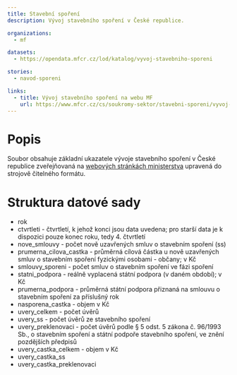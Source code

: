 ```yaml
---
title: Stavební spoření
description: Vývoj stavebního spoření v České republice.

organizations:
  - mf

datasets:
  - https://opendata.mfcr.cz/lod/katalog/vyvoj-stavebniho-sporeni

stories:
  - navod-sporeni

links:
  - title: Vývoj stavebního spoření na webu MF
    url: https://www.mfcr.cz/cs/soukromy-sektor/stavebni-sporeni/vyvoj-stavebniho-sporeni
---
```



# Popis

Soubor obsahuje základní ukazatele vývoje stavebního spoření v České republice zveřejňovaná na [webových stránkách ministerstva](https://www.mfcr.cz/cs/soukromy-sektor/stavebni-sporeni/vyvoj-stavebniho-sporeni) upravená do strojově čitelného formátu.

# Struktura datové sady

* rok
* ctvrtleti - čtvrtletí, k jehož konci jsou data uvedena; pro starší data je k dispozici pouze konec roku, tedy 4. čtvrtletí
* nove_smlouvy - počet nově uzavřených smluv o stavebním spoření (ss)
* prumerna_cilova_castka - průměrná cílová částka u nově uzavřených smluv o stavebním spoření fyzickými osobami - občany; v Kč
* smlouvy_sporeni - počet smluv o stavebním spoření ve fázi spoření
* statni_podpora - reálně vyplacená státní podpora (v daném období); v Kč
* prumerna_podpora - průměrná státní podpora přiznaná na smlouvu o stavebním spoření za příslušný rok
* nasporena_castka - objem v Kč
* uvery_celkem - počet úvěrů
* uvery_ss - počet úvěrů ze stavebního spoření
* uvery_preklenovaci - počet úvěrů podle § 5 odst. 5 zákona č. 96/1993 Sb., o stavebním spoření a státní podpoře stavebního spoření, ve znění pozdějších předpisů
* uvery_castka_celkem - objem v Kč
* uvery_castka_ss
* uvery_castka_preklenovaci

